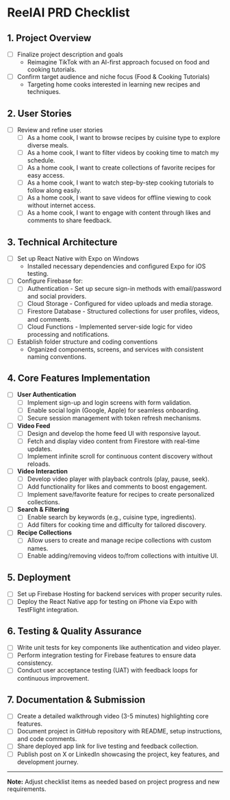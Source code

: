 # ReelAI PRD Checklist

## 1. Project Overview
- [ ] Finalize project description and goals
  - Reimagine TikTok with an AI-first approach focused on food and cooking tutorials.
- [ ] Confirm target audience and niche focus (Food & Cooking Tutorials)
  - Targeting home cooks interested in learning new recipes and techniques.

## 2. User Stories
- [ ] Review and refine user stories
  - [ ] As a home cook, I want to browse recipes by cuisine type to explore diverse meals.
  - [ ] As a home cook, I want to filter videos by cooking time to match my schedule.
  - [ ] As a home cook, I want to create collections of favorite recipes for easy access.
  - [ ] As a home cook, I want to watch step-by-step cooking tutorials to follow along easily.
  - [ ] As a home cook, I want to save videos for offline viewing to cook without internet access.
  - [ ] As a home cook, I want to engage with content through likes and comments to share feedback.

## 3. Technical Architecture
- [ ] Set up React Native with Expo on Windows
  - Installed necessary dependencies and configured Expo for iOS testing.
- [ ] Configure Firebase for:
  - [ ] Authentication - Set up secure sign-in methods with email/password and social providers.
  - [ ] Cloud Storage - Configured for video uploads and media storage.
  - [ ] Firestore Database - Structured collections for user profiles, videos, and comments.
  - [ ] Cloud Functions - Implemented server-side logic for video processing and notifications.
- [ ] Establish folder structure and coding conventions
  - Organized components, screens, and services with consistent naming conventions.

## 4. Core Features Implementation
- [ ] **User Authentication**
  - [ ] Implement sign-up and login screens with form validation.
  - [ ] Enable social login (Google, Apple) for seamless onboarding.
  - [ ] Secure session management with token refresh mechanisms.

- [ ] **Video Feed**
  - [ ] Design and develop the home feed UI with responsive layout.
  - [ ] Fetch and display video content from Firestore with real-time updates.
  - [ ] Implement infinite scroll for continuous content discovery without reloads.

- [ ] **Video Interaction**
  - [ ] Develop video player with playback controls (play, pause, seek).
  - [ ] Add functionality for likes and comments to boost engagement.
  - [ ] Implement save/favorite feature for recipes to create personalized collections.

- [ ] **Search & Filtering**
  - [ ] Enable search by keywords (e.g., cuisine type, ingredients).
  - [ ] Add filters for cooking time and difficulty for tailored discovery.

- [ ] **Recipe Collections**
  - [ ] Allow users to create and manage recipe collections with custom names.
  - [ ] Enable adding/removing videos to/from collections with intuitive UI.

## 5. Deployment
- [ ] Set up Firebase Hosting for backend services with proper security rules.
- [ ] Deploy the React Native app for testing on iPhone via Expo with TestFlight integration.

## 6. Testing & Quality Assurance
- [ ] Write unit tests for key components like authentication and video player.
- [ ] Perform integration testing for Firebase features to ensure data consistency.
- [ ] Conduct user acceptance testing (UAT) with feedback loops for continuous improvement.

## 7. Documentation & Submission
- [ ] Create a detailed walkthrough video (3-5 minutes) highlighting core features.
- [ ] Document project in GitHub repository with README, setup instructions, and code comments.
- [ ] Share deployed app link for live testing and feedback collection.
- [ ] Publish post on X or LinkedIn showcasing the project, key features, and development journey.

---

**Note:** Adjust checklist items as needed based on project progress and new requirements.
